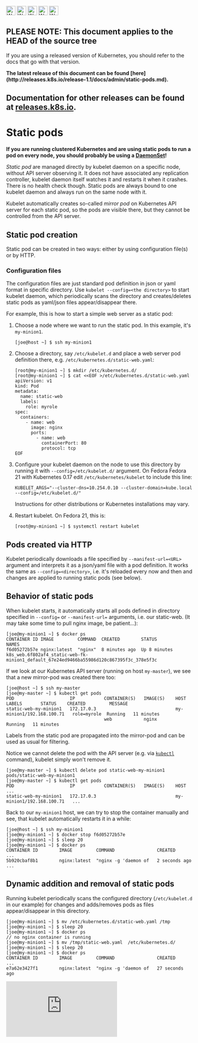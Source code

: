 <!-- BEGIN MUNGE: UNVERSIONED_WARNING -->

<!-- BEGIN STRIP_FOR_RELEASE -->

<img src="http://kubernetes.io/img/warning.png" alt="WARNING"
     width="25" height="25">
<img src="http://kubernetes.io/img/warning.png" alt="WARNING"
     width="25" height="25">
<img src="http://kubernetes.io/img/warning.png" alt="WARNING"
     width="25" height="25">
<img src="http://kubernetes.io/img/warning.png" alt="WARNING"
     width="25" height="25">
<img src="http://kubernetes.io/img/warning.png" alt="WARNING"
     width="25" height="25">

<h2>PLEASE NOTE: This document applies to the HEAD of the source tree</h2>

If you are using a released version of Kubernetes, you should
refer to the docs that go with that version.

<strong>
The latest release of this document can be found
[here](http://releases.k8s.io/release-1.1/docs/admin/static-pods.md).

Documentation for other releases can be found at
[releases.k8s.io](http://releases.k8s.io).
</strong>
--

<!-- END STRIP_FOR_RELEASE -->

<!-- END MUNGE: UNVERSIONED_WARNING -->

# Static pods

**If you are running clustered Kubernetes and are using static pods to run a pod on every node, you should probably be using a [DaemonSet](daemons.md)!**

*Static pod* are managed directly by kubelet daemon on a specific node, without API server observing it. It does not have associated any replication controller, kubelet daemon itself watches it and restarts it when it crashes. There is no health check though. Static pods are always bound to one kubelet daemon and always run on the same node with it.

Kubelet automatically creates so-called *mirror pod* on Kubernetes API server for each static pod, so the pods are visible there, but they cannot be controlled from the API server.

## Static pod creation

Static pod can be created in two ways: either by using configuration file(s) or by HTTP.

### Configuration files

The configuration files are just standard pod definition in json or yaml format in specific directory. Use `kubelet --config=<the directory>` to start kubelet daemon, which periodically scans the directory and creates/deletes static pods as yaml/json files appear/disappear there.

For example, this is how to start a simple web server as a static pod:

1. Choose a node where we want to run the static pod. In this example, it's `my-minion1`.

    ```console
    [joe@host ~] $ ssh my-minion1
    ```

2. Choose a directory, say `/etc/kubelet.d` and place a web server pod definition there, e.g. `/etc/kubernetes.d/static-web.yaml`:

    ```console
    [root@my-minion1 ~] $ mkdir /etc/kubernetes.d/
    [root@my-minion1 ~] $ cat <<EOF >/etc/kubernetes.d/static-web.yaml
    apiVersion: v1
    kind: Pod
    metadata:
      name: static-web
      labels:
        role: myrole
    spec:
      containers:
        - name: web
          image: nginx
          ports:
            - name: web
              containerPort: 80
              protocol: tcp
    EOF
    ```

2. Configure your kubelet daemon on the node to use this directory by running it with `--config=/etc/kubelet.d/` argument.  On Fedora Fedora 21 with Kubernetes 0.17 edit `/etc/kubernetes/kubelet` to include this line:

    ```
    KUBELET_ARGS="--cluster-dns=10.254.0.10 --cluster-domain=kube.local --config=/etc/kubelet.d/"
    ```

    Instructions for other distributions or Kubernetes installations may vary.

3. Restart kubelet. On Fedora 21, this is:

    ```console
    [root@my-minion1 ~] $ systemctl restart kubelet
    ```

## Pods created via HTTP

Kubelet periodically downloads a file specified by `--manifest-url=<URL>` argument and interprets it as a json/yaml file with a pod definition. It works the same as `--config=<directory>`, i.e. it's reloaded every now and then and changes are applied to running static pods (see below).

## Behavior of static pods

When kubelet starts, it automatically starts all pods defined in directory specified in `--config=` or `--manifest-url=` arguments, i.e. our static-web.  (It may take some time to pull nginx image, be patient…):

```console
[joe@my-minion1 ~] $ docker ps
CONTAINER ID IMAGE         COMMAND  CREATED        STATUS              NAMES
f6d05272b57e nginx:latest  "nginx"  8 minutes ago  Up 8 minutes        k8s_web.6f802af4_static-web-fk-minion1_default_67e24ed9466ba55986d120c867395f3c_378e5f3c
```

If we look at our Kubernetes API server (running on host `my-master`), we see that a new mirror-pod was created there too:

```console
[joe@host ~] $ ssh my-master
[joe@my-master ~] $ kubectl get pods
POD                     IP           CONTAINER(S)   IMAGE(S)    HOST                        LABELS       STATUS    CREATED         MESSAGE
static-web-my-minion1   172.17.0.3                              my-minion1/192.168.100.71   role=myrole  Running   11 minutes
                                     web            nginx                                                Running   11 minutes
```

Labels from the static pod are propagated into the mirror-pod and can be used as usual for filtering.

Notice we cannot delete the pod with the API server (e.g. via [`kubectl`](../user-guide/kubectl/kubectl.md) command), kubelet simply won't remove it.

```console
[joe@my-master ~] $ kubectl delete pod static-web-my-minion1
pods/static-web-my-minion1
[joe@my-master ~] $ kubectl get pods
POD                     IP           CONTAINER(S)   IMAGE(S)    HOST                        ...
static-web-my-minion1   172.17.0.3                              my-minion1/192.168.100.71   ...
```

Back to our `my-minion1` host, we can try to stop the container manually and see, that kubelet automatically restarts it in a while:

```console
[joe@host ~] $ ssh my-minion1
[joe@my-minion1 ~] $ docker stop f6d05272b57e
[joe@my-minion1 ~] $ sleep 20
[joe@my-minion1 ~] $ docker ps
CONTAINER ID        IMAGE         COMMAND                CREATED       ...
5b920cbaf8b1        nginx:latest  "nginx -g 'daemon of   2 seconds ago ...
```

## Dynamic addition and removal of static pods

Running kubelet periodically scans the configured directory (`/etc/kubelet.d` in our example) for changes and adds/removes pods as files appear/disappear in this directory.

```console
[joe@my-minion1 ~] $ mv /etc/kubernetes.d/static-web.yaml /tmp
[joe@my-minion1 ~] $ sleep 20
[joe@my-minion1 ~] $ docker ps
// no nginx container is running
[joe@my-minion1 ~] $ mv /tmp/static-web.yaml  /etc/kubernetes.d/
[joe@my-minion1 ~] $ sleep 20
[joe@my-minion1 ~] $ docker ps
CONTAINER ID        IMAGE         COMMAND                CREATED           ...
e7a62e3427f1        nginx:latest  "nginx -g 'daemon of   27 seconds ago
```





<!-- BEGIN MUNGE: GENERATED_ANALYTICS -->
[![Analytics](https://kubernetes-site.appspot.com/UA-36037335-10/GitHub/docs/admin/static-pods.md?pixel)]()
<!-- END MUNGE: GENERATED_ANALYTICS -->
